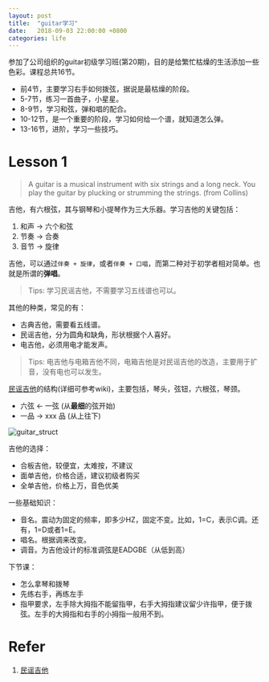 ```yaml
---
layout: post
title:  "guitar学习"
date:   2018-09-03 22:00:00 +0800
categories: life
---
```

参加了公司组织的guitar初级学习班(第20期)，目的是给繁忙枯燥的生活添加一些色彩。课程总共16节。

* 前4节，主要学习右手如何拨弦，据说是最枯燥的阶段。
* 5-7节，练习一首曲子，小星星。
* 8-9节，学习和弦，弹和唱的配合。
* 10-12节，是一个重要的阶段，学习如何给一个谱，就知道怎么弹。
* 13-16节，进阶，学习一些技巧。

# Lesson 1

> A guitar is a musical instrument with six strings and a long neck. You play the guitar by plucking or strumming the strings. (from Collins)

吉他，有六根弦，其与钢琴和小提琴作为三大乐器。学习吉他的关键包括：

1. 和声 -> 六个和弦
2. 节奏 -> 合奏
3. 音节 -> 旋律

吉他，可以通过`伴奏 + 旋律`，或者`伴奏 + 口唱`，而第二种对于初学者相对简单。也就是所谓的**弹唱**。

> Tips: 学习民谣吉他，不需要学习五线谱也可以。

其他的种类，常见的有：

* 古典吉他，需要看五线谱。
* 民谣吉他，分为圆角和缺角，形状根据个人喜好。
* 电吉他，必须用电才能发声。

> Tips: 电吉他与电箱吉他不同，电箱吉他是对民谣吉他的改造，主要用于扩音，没有电也可以发生。

[民谣吉他]的结构(详细可参考wiki)，主要包括，琴头，弦钮，六根弦，琴颈。

* 六弦 <- 一弦 (从**最细**的弦开始)
* 一品 -> xxx 品 (从上往下)

![guitar_struct](https://github.com/gerryyang/mac-utils/raw/master/tools/VPS/jekyll/my-jekyll-project/assets/images/201809/guitar_struct.gif)

吉他的选择：

* 合板吉他，较便宜，太难按，不建议
* 面单吉他，价格合适，建议初级者购买
* 全单吉他，价格上万，音色优美

一些基础知识：

* 音名。震动为固定的频率，即多少HZ，固定不变。比如，1=C，表示C调。还有，1=D或者1=E。
* 唱名。根据调来改变。
* 调音。为吉他设计的标准调弦是EADGBE（从低到高）

下节课：
* 怎么拿琴和拨琴
* 先练右手，再练左手
* 指甲要求，左手除大拇指不能留指甲，右手大拇指建议留少许指甲，便于拨弦。左手的大拇指和右手的小拇指一般用不到。

# Refer

1. [民谣吉他]


[民谣吉他]: https://zh.wikipedia.org/wiki/%E6%B0%91%E8%B0%A3%E5%90%89%E4%BB%96

